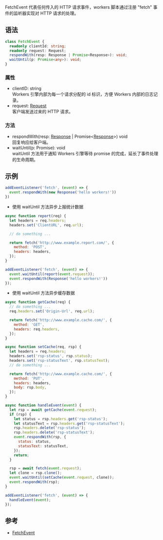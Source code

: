 FetchEvent 代表任何传入的 HTTP 请求事件，workers 脚本通过注册 "fetch" 事件的监听器实现对 HTTP 请求的处理。

## 语法
```typescript
class FetchEvent {
  readonly clientId: string;
  readonly request: Request;
  respondWith(resp: Response | Promise<Response>): void;
  waitUntil(p: Promise<any>): void;
}
```

### 属性
- clientID:  string<br>Workers 引擎内部为每一个请求分配的 id 标识，方便 Workers 内部的日志记录。
- request:   [Request](https://cloud.tencent.com/document/product/1552/81902)<br>客户端发送过来的 HTTP 请求。

### 方法
- respondWith(resp: [Response](https://cloud.tencent.com/document/product/1552/81901) | Promise<[Response](https://cloud.tencent.com/document/product/1552/81901)>)  void<br>回复响应给客户端。</br>
- waitUntil(p: Promise<any>):  void<br>waitUntil 方法用于通知 Workers 引擎等待 promise 的完成，延长了事件处理的生命周期。</br>

## 示例
```js
addEventListener('fetch', (event) => {
  event.respondWith(new Response('hello workers!'))
})
```
- 使用 waitUntil 方法异步上报统计数据
```js
async function report(req) {
  let headers = req.headers;
  headers.set('ClientURL', req.url);

  // do something ...

  return fetch('http://www.example.report.com/', {
    method: 'POST',
    headers: headers,
  });
}

addEventListener('fetch', (event) => {
  event.waitUntil(report(event.request));
  event.respondWith(Response('hello workers!'))
});
```
- 使用 waitUntil 方法异步缓存数据
```js
async function getCache(req) {
  // do something ...
  req.headers.set('Origin-Url', req.url);

  return fetch('http://www.example.cache.com/', {
    method: 'GET',
    headers: req.headers,
  });
}

async function setCache(req, rsp) {
  let headers = req.headers;
  headers.set('rsp-status', rsp.status);
  headers.set('rsp-statusText', rsp.statusText);
  // do something ...

  return fetch('http://www.example.cache.com/', {
    method: 'PUT',
    headers: headers,
    body: rsp.body,
  });
}

async function handleEvent(event) {
  let rsp = await getCache(event.request);
  if (rsp) {
    let status = rsp.headers.get('rsp-status');
    let statusText = rsp.headers.get('rsp-statusText');
    rsp.headers.delete('rsp-status');
    rsp.headers.delete('rsp-statusText');
    event.respondWith(rsp, {
      status: status,
      statusText: statusText,
    });
    return;
  }

  rsp = await fetch(event.request);
  let clone = rsp.clone();
  event.waitUntil(setCache(event.request, clone));
  event.respondWith(rsp);
}

addEventListener('fetch', (event) => {
  handleEvent(event);
});
```

## 参考
- [FetchEvent](https://developer.mozilla.org/en-US/docs/Web/API/FetchEvent)
